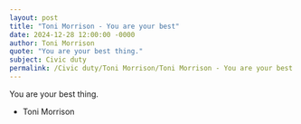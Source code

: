 ```yaml
---
layout: post
title: "Toni Morrison - You are your best"
date: 2024-12-28 12:00:00 -0000
author: Toni Morrison
quote: "You are your best thing."
subject: Civic duty
permalink: /Civic duty/Toni Morrison/Toni Morrison - You are your best
---
```


You are your best thing.

- Toni Morrison
